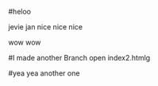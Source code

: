 #heloo



jevie jan nice
 nice nice


wow wow


#I made another Branch open index2.htmlg

#yea yea another one